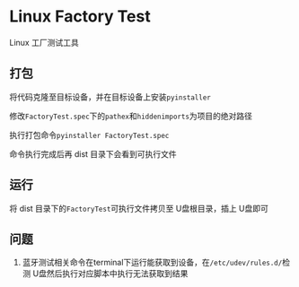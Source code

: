 # Linux Factory Test 

Linux 工厂测试工具

## 打包

将代码克隆至目标设备，并在目标设备上安装`pyinstaller`

修改`FactoryTest.spec`下的`pathex`和`hiddenimports`为项目的绝对路径

执行打包命令`pyinstaller FactoryTest.spec`

命令执行完成后再 dist 目录下会看到可执行文件

## 运行

将 dist 目录下的`FactoryTest`可执行文件拷贝至 U盘根目录，插上 U盘即可

## 问题 

1. 蓝牙测试相关命令在terminal下运行能获取到设备，在`/etc/udev/rules.d/`检测 U盘然后执行对应脚本中执行无法获取到结果





